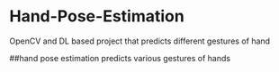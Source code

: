 # Hand-Pose-Estimation
OpenCV and DL based project that predicts different gestures of hand

##hand pose estimation predicts various gestures of hands
